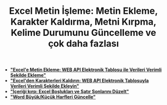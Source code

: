 ﻿---
title: "Excel Metin İşleme: Metin Ekleme, Karakter Kaldırma, Metni Kırpma, Kelime Durumunu Güncelleme ve çok daha fazlası"
second_title: Documen
linktitle: Metin İşleme
type: docs
url: /tr/text-processing/
keywords: "Excel Text Processing: Add Text, Remove Characters, Trim Text, Update Word Case, Convert Text, Split Text, Merge Text, Replace Text, Find Text, Count Text, Text to PDF, Text to CSV, Text to JSON, Text to Markdow"
description: Aspose.Cells Cloud REST API, Excel dosyasında birleştirme ve ayırma ile çalışmayı destekler. SDK, çeşitli geliştirme dillerini destekler. Bunlar arasında Android, C#, Go, Java, NodeJS, Perl, PHP, Python, Ruby ve Swift bulunur.
weight: 20
---
- **["Excel'e Metin Ekleme: WEB API Elektronik Tablosu ile Verileri Verimli Şekilde Ekleme"](https://docs.aspose.cloud/cells/excel-add-text/)**
- **["Excel'den Karakterleri Kaldırın: WEB API Elektronik Tablosuyla Verileri Verimli Şekilde Ekleyin"](https://docs.aspose.cloud/cells/excel-remove-characters/)**
- **["İçeriği kırp: Excel Boşlukları ve Satır Sonlarını Düzelt"](https://docs.aspose.cloud/cells/spreadsheet-trim-content/)**
- **["Word Büyük/Küçük Harfleri Güncelle"](https://docs.aspose.cloud/cells/post-update-word-case/)**
